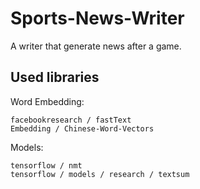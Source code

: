 # Sports-News-Writer
A writer that generate news after a game.

## Used libraries
Word Embedding:

    facebookresearch / fastText 
    Embedding / Chinese-Word-Vectors 
    
Models:

    tensorflow / nmt 
    tensorflow / models / research / textsum
